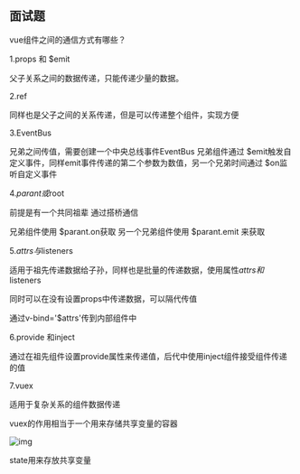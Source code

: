 ## 面试题

vue组件之间的通信方式有哪些？

1.props 和 $emit

父子关系之间的数据传递，只能传递少量的数据。

2.ref

同样也是父子之间的关系传递，但是可以传递整个组件，实现方便

3.EventBus

兄弟之间传值，需要创建一个中央总线事件EventBus 兄弟组件通过 $emit触发自定义事件，同样emit事件传递的第二个参数为数值，另一个兄弟时间通过 $on监听自定义事件

4.$parant或$root 

前提是有一个共同祖辈 通过搭桥通信

兄弟组件使用 $parant.on获取 另一个兄弟组件使用 $parant.emit 来获取

5.$attrs与$listeners

适用于祖先传递数据给子孙，同样也是批量的传递数据，使用属性$attrs和$listeners 

同时可以在没有设置props中传递数据，可以隔代传值

通过v-bind='$attrs'传到内部组件中

6.provide 和inject 

通过在祖先组件设置provide属性来传递值，后代中使用inject组件接受组件传递的值

7.vuex

适用于复杂关系的组件数据传递

vuex的作用相当于一个用来存储共享变量的容器

![img](https://static.vue-js.com/fa207cd0-3aca-11eb-ab90-d9ae814b240d.png)

state用来存放共享变量






